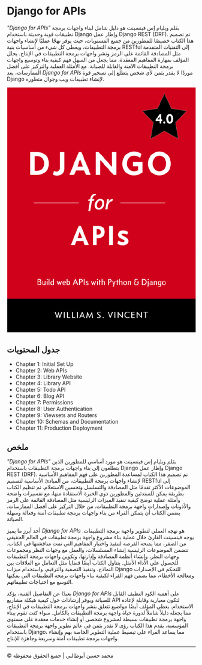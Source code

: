 <!-- ©©©©©©©©©©©©©©©©©©©©©©©© All Rights Are Reserved By Muhammad Husain Abootalebi ©©©©©©©©©©©©©©©©©©©©©©©©©©©©©©©©©© -->

# Django for APIs

*"Django for APIs"* بقلم ويليام إس فينسينت هو دليل شامل لبناء واجهات برمجة تطبيقات قوية وحديثة باستخدام Django وإطار عمل Django REST (DRF). تم تصميم هذا الكتاب خصيصًا للمطورين من جميع المستويات، حيث يوفر نهجًا عمليًا لإنشاء واجهات برمجة التطبيقات، ويغطي كل شيء من أساسيات بنية RESTful إلى التقنيات المتقدمة مثل المصادقة القائمة على الرمز ونشر واجهات برمجة التطبيقات في الإنتاج. يحلل المؤلف بمهارة المفاهيم المعقدة، مما يجعل من السهل فهم كيفية بناء وتوسيع واجهات برمجة التطبيقات الآمنة والقابلة للصيانة. مع الأمثلة العملية والتركيز على أفضل الممارسات، يعد *Django for APIs* موردًا لا يقدر بثمن لأي شخص يتطلع إلى تسخير قوة Django لإنشاء تطبيقات ويب وجوال متطورة.

![Django For Beginners](../../assets/Books/Book%20Covers/0%20-%203%20-%20Django%20for%20APIs.webp)

## جدول المحتويات

- Chapter 1: Initial Set Up
- Chapter 2: Web APIs
- Chapter 3: Library Website
- Chapter 4: Library API
- Chapter 5: Todo API
- Chapter 6: Blog API
- Chapter 7: Permissions
- Chapter 8: User Authentication
- Chapter 9: Viewsets and Routers
- Chapter 10: Schemas and Documentation
- Chapter 11: Production Deployment

## ملخص

*"Django for APIs"* بقلم ويليام إس فينسينت هو مورد أساسي للمطورين الذين يتطلعون إلى بناء واجهات برمجة التطبيقات باستخدام Django وإطار عمل Django REST (DRF). تم تصميم هذا الكتاب لمساعدة المطورين على فهم المفاهيم الأساسية لإنشاء واجهات برمجة التطبيقات، من المبادئ الأساسية لتصميم RESTful إلى الموضوعات الأكثر تقدمًا مثل المصادقة والتسلسل وتحسين الاستعلام. تم تنظيم الكتاب بطريقة يمكن للمبتدئين والمطورين ذوي الخبرة الاستفادة منها، مع تفسيرات واضحة وأمثلة عملية توضح كيفية تنفيذ الميزات الرئيسية مثل المصادقة القائمة على الرمز والأذونات وإصدارات واجهة برمجة التطبيقات. من خلال التركيز على أفضل الممارسات، يضمن الكتاب أن يتمكن القراء من بناء واجهات برمجة تطبيقات آمنة وفعالة وسهلة الصيانة.

أحد أبرز ما يميز *Django for APIs* هو نهجه العملي لتطوير واجهة برمجة التطبيقات. يوجه فينسينت القارئ خلال عملية بناء مشروع واجهة برمجة تطبيقات في العالم الحقيقي من الصفر، مما يمنحه الفرصة لتنفيذ واختبار المفاهيم التي تمت مناقشتها في الكتاب. تتضمن الموضوعات الرئيسية إنشاء المسلسلات، والعمل مع وجهات النظر ومجموعات وجهات النظر، وإنشاء أنظمة المصادقة وإدارتها، وتكوين واجهات برمجة التطبيقات للحصول على الأداء الأمثل. يتناول الكتاب أيضًا قضايا مثل التعامل مع العلاقات بين النماذج، وتنفيذ التصفية والترقيم، واستخدام ميزات Django للتحكم في الإصدارات ومعالجة الأخطاء، مما يضمن فهم القراء لكيفية بناء واجهات برمجة التطبيقات التي يمكنها التوسع مع احتياجات تطبيقاتهم.

بعيدًا عن التفاصيل الفنية، يؤكد *Django for APIs* على أهمية الكود النظيف القابل للصيانة ويوفر إرشادات حول كيفية هيكلة مشاريع API لتكون معيارية وقابلة لإعادة الاستخدام. يغطي المؤلف أيضًا مواضيع تتعلق بنشر واجهات برمجة التطبيقات في الإنتاج، مما يجعله دليلاً شاملاً لدورة حياة واجهة برمجة التطبيقات بالكامل. سواء كنت تقوم ببناء واجهة برمجة تطبيقات بسيطة لمشروع شخصي أو إنشاء خدمات معقدة على مستوى المؤسسة، يقدم هذا الكتاب رؤى لا تقدر بثمن في عالم تطوير واجهة برمجة التطبيقات باستخدام Django، مما يساعد القراء على تبسيط عملية التطوير الخاصة بهم وإنشاء واجهات برمجة تطبيقات آمنة وسريعة وجاهزة للإنتاج.

---

© محمد حسين أبوطالبي | جميع الحقوق محفوظة

<!-- ©©©©©©©©©©©©©©©©©©©©©©©© All Rights Are Reserved By Muhammad Husain Abootalebi ©©©©©©©©©©©©©©©©©©©©©©©©©©©©©©©©©© -->
